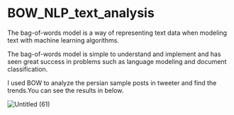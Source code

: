 # BOW_NLP_text_analysis

The bag-of-words model is a way of representing text data when modeling text with machine learning algorithms.

The bag-of-words model is simple to understand and implement and has seen great success in problems such as language modeling and document classification.

I used BOW to analyze the persian sample posts in tweeter and find the trends.You can see the results in below.

![Untitled (61)](https://github.com/rezaanalytics11/BOW_NLP_text_analysis/assets/105513524/89b2247c-ac07-4a3b-bb1b-8c085f83c15d)
